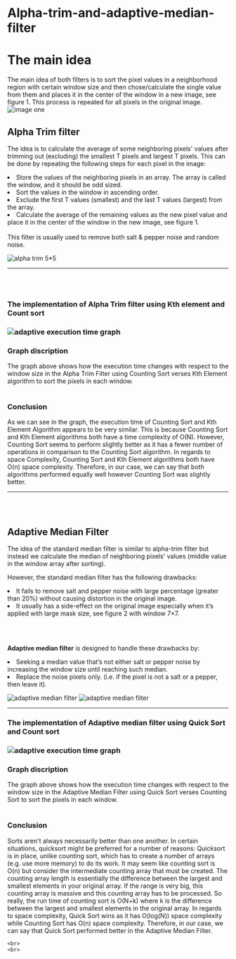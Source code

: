 # Alpha-trim-and-adaptive-median-filter
<h1>The main idea</h1>
The main idea of both filters is to sort the pixel values 
in a neighborhood region with certain window size and then 
chose/calculate the single value from them and places it in the center of the window in a new image, 
see figure 1. This process is repeated for all pixels in the original image.
<br>
<img src="https://user-images.githubusercontent.com/114557942/210007073-a8b86c2a-d056-4b3c-bb6b-f74b88a2dd33.PNG" alt="image one" title="filters image">
<br>
<h2>Alpha Trim filter</h2>
<p>
The idea is to calculate the average of some neighboring pixels' values after
trimming out (excluding) the smallest T pixels and largest T pixels. This can be done by 
repeating the following steps for each pixel in the image:
  <dt>
  <li>Store the values of the neighboring pixels in an array. The array is called the window, and it should be odd sized.</li>
    <li>Sort the values in the window in ascending order.</li>
    <li>Exclude the first T values (smallest) and the last T values (largest) from the array.</li>
    <li>Calculate the average of the remaining values as the new pixel value and place it in the center of the window in the new image, see figure 1.</li>
  </dt>
  <br>
  This filter is usually used to remove both salt & pepper noise and random noise. 
</p>
<p>
  <img src= "https://user-images.githubusercontent.com/114557942/210009252-d90c5280-a9de-4408-8fb8-1f0cbc53902a.PNG" alt="alpha trim 5*5" title ="alpha trim 5*5 with trim value = 3" >
</p>
<hr>

<br>
<br>
  <h3>The implementation of Alpha Trim filter using Kth element and Count sort <h3>
    <img src = "https://user-images.githubusercontent.com/114557942/210011178-3af88f7b-2018-4ffb-a0f1-ad03b64379e2.png" alt ="adaptive execution time graph" title ="adaptive execution time graph">
    <h3>Graph discription</h3>
    The graph above shows how the execution time changes with respect to the window 
size in the Alpha Trim Filter using Counting Sort verses Kth Element algorithm to 
sort the pixels in each window.
    <br>
    <br>
      <h3>Conclusion</h3>
    As we can see in the graph, the execution time of Counting Sort and Kth Element 
Algorithm appears to be very similar. This is because Counting Sort and Kth 
Element algorithms both have a time complexity of O(N).
However, Counting Sort seems to perform slightly better as it has a fewer number 
of operations in comparison to the Counting Sort algorithm.
In regards to space Complexity, Counting Sort and Kth Element algorithms both 
have O(n) space complexity.
Therefore, in our case, we can say that both algorithms performed equally well 
however Counting Sort was slightly better.    
<hr>
<br>
<br>
<h2>Adaptive Median Filter</h2>
<p>The idea of the standard median filter is similar to alpha-trim filter 
  but instead we calculate the median of neighboring pixels' values (middle value in the window array after sorting). 
</p>


<p>
  However, the standard median filter has the following drawbacks:
  <dt>
<li>It fails to remove salt and pepper noise with large percentage (greater than 20%) without causing distortion in the original image.</li>
<li>It usually has a side-effect on the original image especially when it’s applied with large mask size, see figure 2 with window 7×7.</li> 
    </dt>
</p>
<br>
<br>
<p>
  <strong>Adaptive median filter</strong> is designed to handle these drawbacks by:
  <dt>
<li>Seeking a median value that’s not either salt or pepper noise by increasing the window size until reaching such median.</li>
<li>Replace the noise pixels only. (i.e. if the pixel is not a salt or a pepper, then leave it).</li> 
    </dt>
</p>
<p>
  <img src="https://user-images.githubusercontent.com/114557942/210010184-3f8d1bcc-323f-44ce-b407-fc13770e66c5.PNG" title="adaptive median filter" alt ="adaptive median filter">
  <img src = "https://user-images.githubusercontent.com/114557942/210010366-a7256918-ab1d-43df-8132-8694d5ad574f.jpg" title="adaptive median filter" alt ="adaptive median filter">
</p>
<hr>
<p>
  <h3>The implementation of Adaptive median filter using Quick Sort and Count sort <h3>
    <img src = "https://user-images.githubusercontent.com/114557942/210011178-3af88f7b-2018-4ffb-a0f1-ad03b64379e2.png" alt ="adaptive execution time graph" title ="adaptive execution time graph">
    <h3>Graph discription</h3>
    The graph above shows how the execution time changes with respect to the window 
size in the Adaptive Median Filter using Quick Sort verses Counting Sort to sort the 
pixels in each window.
    <br>
    <br>
      <h3>Conclusion</h3>
    Sorts aren't always necessarily better than one another. In certain situations, 
quicksort might be preferred for a number of reasons:
Quicksort is in place, unlike counting sort, which has to create a number of arrays 
(e.g. use more memory) to do its work.
It may seem like counting sort is O(n) but consider the intermediate counting array 
that must be created. The counting array length is essentially the difference 
between the largest and smallest elements in your original array. If the range is very 
big, this counting array is massive and this counting array has to be processed. So 
really, the run time of counting sort is O(N+k) where k is the difference between 
the largest and smallest elements in the original array.
In regards to space complexity, Quick Sort wins as it has O(log(N)) space 
complexity while Counting Sort has O(n) space complexity.
Therefore, in our case, we can say that Quick Sort performed better in the Adaptive 
Median Filter.

    <br>
    <br>
    
</p>
